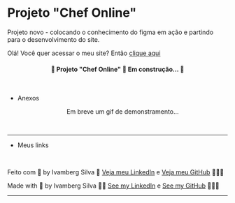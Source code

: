 # Projeto "Chef Online"
Projeto novo - colocando o conhecimento do figma em ação e partindo para o desenvolvimento do site.

   <div>Olá! Você quer acessar o meu site? Então <a href="https://github.com/IvambergSilva/projeto-ChefOnline" target="_blank">clique aqui</a></div>
   <h4 align="center"> 🚧 Projeto "Chef Online" 🚀 Em construção... 🚧 </h4>
   
   <br>
   <ul>
   <li>Anexos</li>
   <div align="center">
       <!--<img src="Video_1647207692.gif" alt="gif de demonstração" width="400px" >-->
     <p>Em breve um gif de demonstramento...</p>
   </div>
   <br>
   </ul> 
   <hr>
   <ul> 
   <li>Meus links</li>
   </ul>
   <br>
   <p>Feito com 💙 by Ivamberg Silva 👏 <a href="https://www.linkedin.com/in/ivamberg-silva/" target="_blank">Veja meu LinkedIn</a><span> e </span><a href="https://github.com/IvambergSilva">Veja meu GitHub</a> 👨🏼‍💻</p>
   <p>Made with 💙 by Ivamberg Silva 👏🏻 <a href="www.linkedin.com/in/ivamberg-silva/" target="_blank">See my LinkedIn</a><span> e </span><a href="https://github.com/IvambergSilva">See my GitHub</a> 👨🏼‍💻</p>
   <hr>

